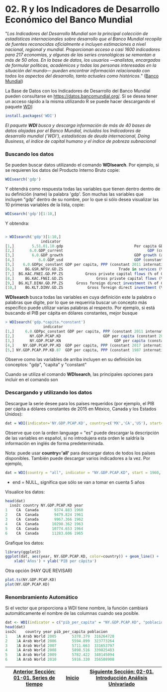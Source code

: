 # 02. R y los Indicadores de Desarrollo Económico del Banco Mundial
"_Los Indicadores del Desarrollo Mundial son la principal colección de estadísticas internacionales sobre desarrollo que el Banco Mundial recopila de fuentes reconocidas oficialmente e incluyen estimaciones a nivel nacional, regional y mundial. Proporcionan acceso a casi 1600 indicadores para 217 economías, y algunas de las series cronológicas se remontan a más de 50 años. En la base de datos, los usuarios —analistas, encargados de formular políticas, académicos y todas las personas interesadas en la situación del mundo— pueden encontrar información relacionada con todos los aspectos del desarrollo, tanto actuales como históricos._" ([Banco Mundial](https://blogs.worldbank.org/es/opendata/guia-en-linea-para-los-indicadores-del-desarrollo-mundial-una-nueva-manera-de-encontrar-datos-sobre-el-desarrollo#:~:text=Los%20Indicadores%20del%20Desarrollo%20Mundial%20(WDI)%20son%20la%20principal%20colecci%C3%B3n,nivel%20nacional%2C%20regional%20y%20mundial.)) 

La Base de Datos con los Indicadores de Desarrollo del Banco Mundial pueden consultarse en https://datos.bancomundial.org/.
Si se desea tener un acceso rápido a la misma utilizando R se puede hacer descargando el paquete [WDI]():

``` r
install.packages('WDI')
```

_El paquete **WDI** busca y descarga información de más de 40 bases de datos alojadas por el Banco Mundial, incluidos los Indicadores de desarrollo mundial ('WDI'), estadísticas de deuda internacional, Doing Business, el índice de capital humano y el índice de pobreza subnacional_

### Buscando los datos
Se pueden buscar datos utilizando el comando **WDIsearch**. Por ejemplo, si se requieren los datos del Producto Interno Bruto copie:

``` r
WDIsearch('gdp')
```

Y obtendrá como respuesta todas las variables que tienen dentro dentro de su definición (name) la palabra 'gdp'. Son muchas las variables que incluyen "gdp" dentro de su nombre, por lo que si sólo desea visualizar las 10 primeras variables de la lista, copie:

``` r
WDIsearch('gdp')[1:10,]
```
Y obtendra:
``` r

> WDIsearch('gdp')[1:10,]
                indicator                                                 name
[1,]        5.51.01.10.gdp                                Per capita GDP growth
[2,]       6.0.GDP_current                                      GDP (current $)
[3,]        6.0.GDP_growth                                GDP growth (annual %)
[4,]           6.0.GDP_usd                                GDP (constant 2005 $)
[5,]    6.0.GDPpc_constant GDP per capita, PPP (constant 2011 international $) 
[6,]     BG.GSR.NFSV.GD.ZS                         Trade in services (% of GDP)
[7,]  BG.KAC.FNEI.GD.PP.ZS          Gross private capital flows (% of GDP, PPP)
[8,]     BG.KAC.FNEI.GD.ZS               Gross private capital flows (% of GDP)
[9,]  BG.KLT.DINV.GD.PP.ZS      Gross foreign direct investment (% of GDP, PPP)
[10,]    BG.KLT.DINV.GD.ZS           Gross foreign direct investment (% of GDP)
```

**WDIsearch** busca todas las variables en cuya definición este la palabra o palabras que digite, por lo que se requeriria buscar un concepto más específico puede utilizar varias palabras al respecto. Por ejemplo, si está buscando el PIB per cápita en dólares constantes, mejor busque

``` r
> WDIsearch('gdp.*capita.*constant')
                 indicator                                                 name
[1,]     6.0.GDPpc_constant GDP per capita, PPP (constant 2011 international $) 
[2,]       NY.GDP.PCAP.KD                   GDP per capita (constant 2015 US$)
[3,]       NY.GDP.PCAP.KN                        GDP per capita (constant LCU)
[4,]    NY.GDP.PCAP.PP.KD  GDP per capita, PPP (constant 2017 international $)
[5,] NY.GDP.PCAP.PP.KD.87  GDP per capita, PPP (constant 1987 international $)
```
Observe como las variables de arriba incluyen en su definición los conceptos: "gdp", "capita" y "constant"

Cuando se utiliza el comando **WDIsearch**, las principales opciones para incluir en el comando son



### Descargando y utilizando los datos

Descargue la serie desee para los países requeridos (por ejemplo, el PIB per cápita a dólares constantes de 2015 en México, Canada y los Estados Unidos):

``` r
dat = WDI(indicator='NY.GDP.PCAP.KD', country=c('MX','CA','US'), start=1960, end=2012, language = "es")
```
Observe que con la orden language = "es" puede descargar la descripción de las variables en español, si no introdujera esta orden le saldría la información en inglés de forma predeterminada.

Nota: puede usar **country='all'** para descargar datos de todos los países disponibles. También puede descargar varios indicadores a la vez. Por ejemplo,
``` r
dat = WDI(country = "all", indicator = "NY.GDP.PCAP.KD", start = 1960, end = NULL, extra = FALSE, cache = NULL, latest = NULL, language = "es")
```

* end = NULL_ significa que sólo se van a tomar en cuenta 5 años

Visualice los datos:
``` r
head(dat)
  iso2c country NY.GDP.PCAP.KD year
1    CA  Canada       9374.883 1960
2    CA  Canada       9479.824 1961
3    CA  Canada       9967.366 1962
4    CA  Canada      10290.362 1963
5    CA  Canada      10774.653 1964
6    CA  Canada      11283.606 1965
```

Grafique los datos:
``` r
library(ggplot2)
ggplot(dat, aes(year, NY.GDP.PCAP.KD, color=country)) + geom_line() +
    xlab('Años') + ylab('PIB per cápita')
```
Otra opción (HAY QUE REVISAR)

``` r
plot.ts(NY.GDP.PCAP.KD)
plot(NY.GDP.PCAP.KD)
```

### Renombramiento Automático
Si el vector que proporciona a WDI tiene nombre, la función cambiará automáticamente el nombre de las columnas cuando sea posible.
``` r
dat <- WDI(indicator = c("pib_per_capita" = "NY.GDP.PCAP.KD", "poblacion" = "SP.POP.TOTL"))
head(dat)
iso2c    country year pib_per_capita poblacion
1    1A Arab World 2005       5378.379  316264728
2    1A Arab World 2006       5594.899  323773264
3    1A Arab World 2007       5711.663  331653797
4    1A Arab World 2008       5898.516  339825483
5    1A Arab World 2009       5782.422  348145094
6    1A Arab World 2010       5916.330  356508908
```
| [Anterior Sección: 01-01. Series de tiempo](../../Seccion01_01/README.md) | [Inicio](../../Readme.md) | [Siguiente Sección: 02-01. Introducción Análisis Univariado](../Seccion01_02/README.md) | 
|---------------------------------------------------------------------------|---------------------------|-----------------------------------------------------------------------------------------|

